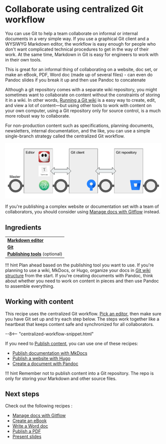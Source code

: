 # Collaborate using centralized Git workflow

You can use Git to help a team collaborate on informal or internal documents in a very simple way. If you use a graphical Git client and a WYSIWYG Markdown editor, the workflow is easy enough for people who don't want complicated technical procedures to get in the way of their work. At the same time, Markdown in Git is easy for engineers to work with in their own tools.


This is great for an informal thing of collaborating on a website, doc set, or make an eBook, PDF, Word doc (made up of several files) - can even do Pandoc slides if you break it up and then use Pandoc to concatenate

Although a git repository comes with a separate wiki repository, you might sometimes want to collaborate on content without the constraints of storing it in a wiki.
In other words, [Running a Git wiki](../recipes-git-wiki) is a easy way to create, edit, and view a lot of content&mdash;but using other tools to work with content on your own computer, using a Git repository only for source control, is a much more robust way to collaborate. 

For non-production content such as specifications, planning documents, newsletters, internal documentation, and the like, you can use a simple single-branch strategy called the centralized Git workflow.

![](../img/git-centralized-workflow.png)

If you're publishing a complex website or documentation set with a team of collaborators, you should consider using [Manage docs with Gitflow](../recipes-gitflow/) instead.

## Ingredients

<table>
  <tr>
    <td><b><a href="../../tools/tools-editors/">Markdown editor</a></b></td>
  </tr>
  <tr>
    <td><b><a href="../../tools/tools-git-setup/">Git</a></b></td>
  </tr>
    <tr>
    <td><b><a href="../../tools/tools-publishing/">Publishing tools</a></b> (optional)</td>
  </tr>
</table>

!!! hint
    Plan ahead based on the publishing tool you want to use. 
    If you're planning to use a wiki, MkDocs, or  Hugo, organize your docs in 
    [Git wiki structure](../../tools/tools-publishing#git-wiki-structure)
    from the start. If you're creating documents with Pandoc, think about
    whether you need to work on content in pieces and then use Pandoc to assemble
    everything.
    
## Working with content

This recipe uses the centralized Git workflow. [Pick an editor](../../tools/tools-editors/), then make sure you have Git set up and try each step below. The steps work together like a heartbeat that keeps content safe and synchronized for all collaborators.

--8<-- "centralized-workflow-snippet.html"

If you need to [Publish content](../../tools/tools-publishing/), you can use one of these recipes:

+ [Publish documentation with MkDocs](../recipes-mkdocs/)
+ [Publish a website with Hugo](../recipes-mkdocs/)
+ [Create a document with Pandoc](../recipes-pandoc/)

!!! hint
    Remember not to publish content into a Git repository. The repo is only for storing
    your Markdown and other source files.

## Next steps

Check out the following recipes  :

- [Manage docs with Gitflow](../recipes-gitflow/)
- [Create an eBook](../recipes-pandoc-ebook/)
- [Write a Word doc](../recipes-pandoc-word/)
- [Publish a PDF](../recipes-pandoc-pdf/)
- [Present slides](../recipes-slides/)
